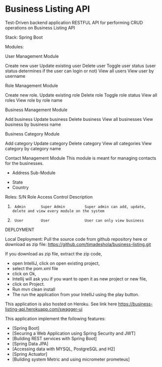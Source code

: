 # Business Listing API
Test-Driven backend application RESTFUL API for performing CRUD operations on Business Listing API

Stack: Spring Boot

Modules:

User Management Module

Create new user
Update existing user
Delete user
Toggle user status (user status determines if the user can login or not)
View all users
View user by username

Role Management Module

Create new role.
Update existing role
Delete role
Toggle role status
View all roles
View role by role name

Business Management Module

Add business
Update business
Delete business
View all businesses
View business by business name


Business Category Module

Add category
Update category
Delete category
View all categories
View category by category name

Contact Management Module
This module is meant for managing contacts for the businesses.
* Address Sub-Module
 - State
 - Country


Roles: 
S/N	    Role	    Access Control      Description

1.      Admin	    Super Admin         Super admin can add, update, delete and view every module on the system
2.      User	    User                User can only view business

DEPLOYMENT

Local Deployment:
Pull the source code from github repository here or download as zip file: https://github.com/timadeshola/business-listing.git

If you download as zip file, extract the zip code, 
* open IntelliJ, click on open existing project, 
* select the pom.xml file 
* click on Ok, 
* Intellij will ask you if you want to open it as new project or new file, 
* click on Project.
* Run mvn clean install
* The run the application from your IntelliJ using the play button.

This application is also hosted on Heroku.
See link here https://business-listing-api.herokuapp.com/swagger-ui

This application implement the following features:

* [Spring Boot]
* [Securing a Web Application using Spring Security and JWT]
* [Building REST services with Spring Boot]
* [Spring Data JPA]
* [Accessing data with MYSQL, PostgreSQL and H2]
* [Spring Actuator]
* [Building system Metric and using micrometer prometeus]




